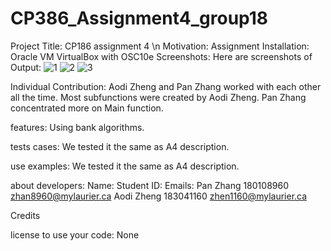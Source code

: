 # CP386_Assignment4_group18
Project Title: CP186 assignment 4 \n
Motivation: Assignment
Installation: Oracle VM VirtualBox with OSC10e
Screenshots: 
Here are screenshots of Output:
 ![1](https://user-images.githubusercontent.com/78244400/127743291-f1e1ada9-1d38-4bab-8281-564d11f5d291.png)
![2](https://user-images.githubusercontent.com/78244400/127743295-25b95426-9829-4513-8c33-e37a372157a7.png)
![3](https://user-images.githubusercontent.com/78244400/127743299-06b740d5-3a2d-4c89-9b69-f8452f6597bd.png)

 
 
Individual Contribution:
Aodi Zheng and Pan Zhang worked with each other all the time. Most subfunctions were created by Aodi Zheng. Pan Zhang concentrated more on Main function.

features:
Using bank algorithms.

tests cases:
We tested it the same as A4 description.

use examples:
We tested it the same as A4 description.

about developers:
Name:            Student ID:        Emails:
Pan Zhang         180108960        zhan8960@mylaurier.ca
Aodi Zheng        183041160        zhen1160@mylaurier.ca

Credits     


license to use your code:
None


